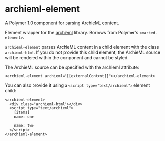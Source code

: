 # archieml-element
A Polymer 1.0 component for parsing ArchieML content.

Element wrapper for the [archieml](http://archieml.org/) library. Borrows from Polymer's
`<marked-element>`.

`archieml-element` parses ArchieML content in a child element with the class `archieml-html`. If you
do not provide this child element, the ArchieML source will be rendered within the component and
cannot be styled.

The ArchieML source can be specified with the archieml attribute:

```
<archieml-element archieml="[[externalContent]]"></archieml-element>
```

You can also provide it using a `<script type="text/archieml">` element child:

```
<archieml-element>
  <div class="archieml-html"></div>
  <script type="text/archieml">
    [items]
    name: one

    name: two
  </script>
</archieml-element>
```
